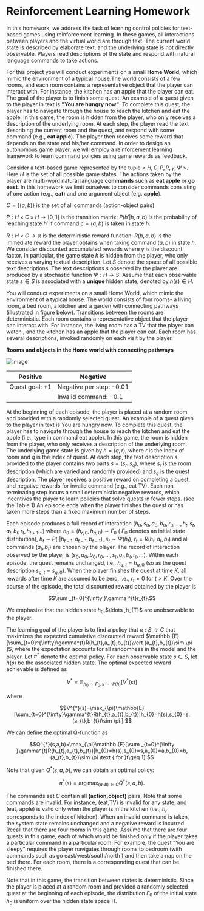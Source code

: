 # Reinforcement Learning Homework

In this homework, we address the task of learning control policies for text-based games using reinforcement learning. In these games, all interactions between players and the virtual world are through text. The current world state is described by elaborate text, and the underlying state is not directly observable. Players read descriptions of the state and respond with natural language commands to take actions.

For this project you will conduct experiments on a small **Home World**, which mimic the environment of a typical house.The world consists of a few rooms, and each room contains a representative object that the player can interact with. For instance, the kitchen has an apple that the player can eat. The goal of the player is to finish some quest. An example of a quest given to the player in text is **"You are hungry now"**. To complete this quest, the player has to navigate through the house to reach the kitchen and eat the apple. In this game, the room is hidden from the player, who only receives a description of the underlying room. At each step, the player read the text describing the current room and the quest, and respond with some command (e.g., **eat apple**). The player then receives some reward that depends on the state and his/her command. In order to design an autonomous game player, we will employ a reinforcement learning framework to learn command policies using game rewards as feedback.

Consider a text-based game represented by the tuple < $H,C,P,R,\gamma ,\Psi$ >. Here $H$ is the set of all possible game states. The actions taken by the player are multi-word natural language **commands** such as **eat apple** or **go east**. In this homework we limit ourselves to consider commands consisting of one action (e.g., **eat**) and one argument object (e.g. **apple**).

$C=\{ (a,b)\}$ is the set of all commands (action-object pairs).

$P:H\times C\times H\rightarrow [0,1]$ is the transition matrix: $P(h'|h,a,b)$ is the probability of reaching state $h'$ if command $c = (a,b)$ is taken in state $h$.

$R:H\times C\rightarrow \mathbb {R}$ is the deterministic reward function: $R(h,a,b)$ is the immediate reward the player obtains when taking command $(a,b)$ in state $h$. We consider discounted accumulated rewards where $\gamma$ is the discount factor. In particular, the game state $h$ is hidden from the player, who only receives a varying textual description. Let $S$ denote the space of all possible text descriptions. The text descriptions $s$ observed by the player are produced by a stochastic function $\Psi :H\rightarrow S$. Assume that each observable state $s\in S$ is associated with a **unique** hidden state, denoted by $h(s)\in H$.

You will conduct experiments on a small Home World, which mimic the environment of a typical house. The world consists of four rooms- a living room, a bed room, a kitchen and a garden with connecting pathways (illustrated in figure below). Transitions between the rooms are deterministic. Each room contains a representative object that the player can interact with. For instance, the living room has a TV that the player can watch , and the kitchen has an apple that the player can eat. Each room has several descriptions, invoked randomly on each visit by the player.

**Rooms and objects in the Home world with connecting pathways**


![image](https://courses.edx.org/assets/courseware/v1/24148b9ea8dfaef68148bb9db4c196aa/asset-v1:MITx+6.86x+1T2021+type@asset+block/images_homeworld.jpg)



| Positive | Negative |
| ------------- | ------------- |
| Quest goal: +1  | Negative per step: -0.01|
|                 | Invalid command: -0.1  |

At the beginning of each episode, the player is placed at a random room and provided with a randomly selected quest. An example of a quest given to the player in text is You are hungry now. To complete this quest, the player has to navigate through the house to reach the kitchen and eat the apple (i.e., type in command eat apple). In this game, the room is hidden from the player, who only receives a description of the underlying room. The underlying game state is given by $h=(q,r)$, where $r$ is the index of room and $q$ is the index of quest. At each step, the text description $s$ provided to the player contains two parts $s=(s_r ; s_q)$, where $s_r$ is the room description (which are varied and randomly provided) and $s_q$ is the quest description. The player receives a positive reward on completing a quest, and negative rewards for invalid command (e.g., eat TV). Each non-terminating step incurs a small deterministic negative rewards, which incentives the player to learn policies that solve quests in fewer steps. (see the Table 1) An episode ends when the player finishes the quest or has taken more steps than a fixed maximum number of steps.

Each episode produces a full record of interaction $(h_{0},s_{0},a_{0},b_{0},r_{0},\ldots ,h_{t},s_{t},a_{t},b_{t},r_{t},h_{t+1}\ldots)$ where $h_{0}=(h_{r,0},h_{q,0})\sim \Gamma_{0}$ ( $\Gamma_{0}$ denotes an initial state distribution), $h_{t}\sim P(\cdot |h_{t-1},a_{t-1},b_{t-1})$, $s_{t}\sim \Psi (h_{t})$, $r_{t}=R(h_{t},a_{t},b_{t})$ and all commands $(a_{t},b_{t})$ are chosen by the player. The record of interaction observed by the player is $(s_{0},a_{0},b_{0},r_{0},\ldots ,s_{t},a_{t},b_{t},r_{t},\ldots )$. Within each episode, the quest remains unchanged, i.e., $h_{q,t}=h_{q,0}$ (so as the quest description $s_{q,t}=s_{q,0}$). When the player finishes the quest at time $K$, all rewards after time $K$ are assumed to be zero, i.e., $r_{t}=0$ for $t>K$. Over the course of the episode, the total discounted reward obtained by the player is

$$\sum _{t=0}^{\infty }\gamma ^{t}r_{t}.$$
 
We emphasize that the hidden state $h_{0}$,$\ldots $,$h_{T}$ are unobservable to the player.

The learning goal of the player is to find a policy that $\pi :S\rightarrow C$ that maximizes the expected cumulative discounted reward $\mathbb {E}[\sum_{t=0}^{\infty}\gamma^{t}R(h_{t},a_{t},b_{t})\vert (a_{t},b_{t})\sim \pi ]$, where the expectation accounts for all randomness in the model and the player. Let $\pi^{*}$ denote the optimal policy. For each observable state $s\in S$, let $h(s)$ be the associated hidden state. The optimal expected reward achievable is defined as

$$V^{*}=\mathbb {E}_{h_0\sim \Gamma _{0},s\sim \Psi (h)}[V^{*}(s)]$$
 
where

$$V^{*}(s)=\max_{\pi}\mathbb{E}[\sum_{t=0}^{\infty}\gamma^{t}R(h_{t},a_{t},b_{t})|h_{0}=h(s),s_{0}=s,(a_{t},b_{t})\sim \pi ].$$
 
We can define the optimal Q-function as

$$Q^{*}(s,a,b)=\max_{\pi}\mathbb {E}[\sum _{t=0}^{\infty }\gamma^{t}R(h_{t},a_{t},b_{t})|h_{0}=h(s),s_{0}=s,a_{0}=a,b_{0}=b,(a_{t},b_{t})\sim \pi \text { for }t\geq 1].$$
 
Note that given $Q^{*}(s,a,b)$, we can obtain an optimal policy:

$$\pi^{*}(s)=\arg \max_{(a,b)\in C}Q^{*}(s,a,b).$$
 
The commands set $C$ contain all **(action,object)** pairs. Note that some commands are invalid. For instance, (eat,TV) is invalid for any state, and (eat, apple) is valid only when the player is in the kitchen (i.e., $h_{r}$ corresponds to the index of kitchen). When an invalid command is taken, the system state remains unchanged and a negative reward is incurred. Recall that there are four rooms in this game. Assume that there are four quests in this game, each of which would be finished only if the player takes a particular command in a particular room. For example, the quest “You are sleepy" requires the player navigates through rooms to bedroom (with commands such as go east/west/south/north ) and then take a nap on the bed there. For each room, there is a corresponding quest that can be finished there.

Note that in this game, the transition between states is deterministic. Since the player is placed at a random room and provided a randomly selected quest at the beginning of each episode, the distribution $\Gamma_{0}$ of the initial state $h_{0}$ is uniform over the hidden state space H.

